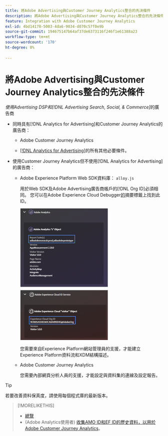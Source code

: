 ```yaml
---
title: 將Adobe Advertising與Customer Journey Analytics整合的先決條件
description: 將Adobe Advertising與Customer Journey Analytics整合的先決條件
feature: Integration with Adobe Customer Journey Analytics
exl-id: 4bd14178-5003-4da6-9034-d070c57f0e9b
source-git-commit: 194675147b64af37de6373116f246f1e61388a23
workflow-type: tm+mt
source-wordcount: '170'
ht-degree: 0%

---
```


# 將Adobe Advertising與Customer Journey Analytics整合的先決條件

*使用Advertising DSP和[!DNL Advertising Search, Social, & Commerce]*&#x200B;的廣告商

* 同時具有[!DNL Analytics for Advertising]和Customer Journey Analytics的廣告商：

   * Adobe Customer Journey Analytics<!-- any specific version? -->

   * [ [!DNL Analytics for Advertising]](/help/integrations/analytics/prerequisites.md)的所有其他必要條件。

* 使用Customer Journey Analytics但不使用[!DNL Analytics for Advertising]的廣告商：

   * Adobe Experience Platform Web SDK資料庫： `alloy.js`

     用於Web SDK及Adobe Advertising廣告商帳戶的[!DNL Org ID]必須相同。 您可以在Adobe Experience Cloud Debugger[的](https://experienceleague.adobe.com/docs/debugger/using-v2/summary.html?lang=zh-Hant)摘要標籤上找到此ID。

     ![Experience Cloud Debugger摘要畫面](/help/integrations/assets/a4adc-debugger-summary.png)

     您需要來自Experience Platform網站管理員的支援，才能建立Experience Platform資料流和XDM結構描述。

   * Adobe Customer Journey Analytics<!-- any specific version? -->

     您需要內部網頁分析人員的支援，才能設定與資料集的連線及設定報告。

>[!TIP]
>
>若要改善資料保真度，請使用每個程式庫的最新版本。

>[!MORELIKETHIS]
>
>* [總覽](overview.md)
>* (Adobe Analytics使用者) [收集AMO ID和EF ID的歷史資料，以用於Adobe Customer Journey Analytics](/help/integrations/analytics/rvars-to-evars.md)。

